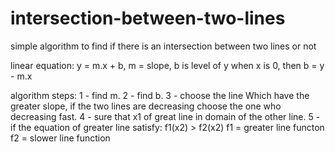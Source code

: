 # intersection-between-two-lines
simple algorithm to find if there is an intersection between two lines or not

linear equation: y = m.x + b, m = slope, b is level of y when x is 0, then b = y - m.x

algorithm steps:
1 - find m.
2 - find b.
3 - choose the line Which have the greater slope, if the two lines are decreasing choose the one who decreasing fast.
4 - sure that x1 of great line in domain of the other line.
5 - if the equation of greater line satisfy:
    f1(x2) > f2(x2)
    f1 = greater line functon
    f2 = slower line function 
    
